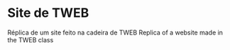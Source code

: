 <h1> Site de TWEB</h1> 
<p> Réplica de um site feito na cadeira de TWEB
    Replica of a website made in the TWEB class
</p>
